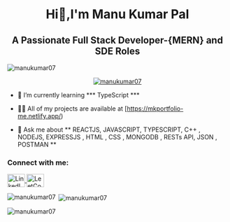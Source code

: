 
<h1 align="center">Hi👋,I'm Manu Kumar Pal</h1>
<h2 align="center"> A Passionate Full Stack Developer-{MERN} and SDE Roles</h2>
<p align="left"> <img src="https://komarev.com/ghpvc/?username=manukumar07&label=Profile%20views&color=0e75b6&style=flat"alt="manukumar07" /></p>

<p align="center"> <a href="https://github.com/ryo-ma/github-profile-trophy"><img src="https://github-profile-trophy.vercel.app/?username=manukumar07" alt="manukumar07" /></a></p>

- 🌱 I’m currently learning *** TypeScript ***

- 👨‍💻 All of my projects are available at  [https://mkportfolio-me.netlify.app/)

- 💬 Ask me about ** REACTJS, JAVASCRIPT, TYPESCRIPT,  C++ , NODEJS, EXPRESSJS , HTML , CSS , MONGODB , RESTs API, JSON , POSTMAN  **


<h3 align="left">Connect with me: </h3>
<p align="left">
  <a href="https://www.linkedin.com/in/manu-kumar-pal/" target="blank">
    <img align="center" src="https://upload.wikimedia.org/wikipedia/commons/0/01/LinkedIn_Logo.svg" alt="LinkedIn" height="30" width="40" />
  </a>
   <a href="https://leetcode.com/u/Manup569/" target="blank">
    <img align="center" src="https://upload.wikimedia.org/wikipedia/commons/5/58/LeetCode_logo_black.png" alt="LeetCode" height="30" width="40" />
  </a>
</p>


<p><img align="left" src="https://github-readme-stats.vercel.app/api/top-langs?username=manukumar07&show_icons=true&locale=en&layout=compact" alt="manukumar07" /></p>

<p>&nbsp;<img align="center" src="https://github-readme-stats.vercel.app/api?username=manukumar07&show_icons=true&locale=en" alt="manukumar07" /></p>


 <p><img align="center" src="https://github-readme-streak-stats.herokuapp.com/?user=manukumar07&" alt="manukumar07" /></p>
